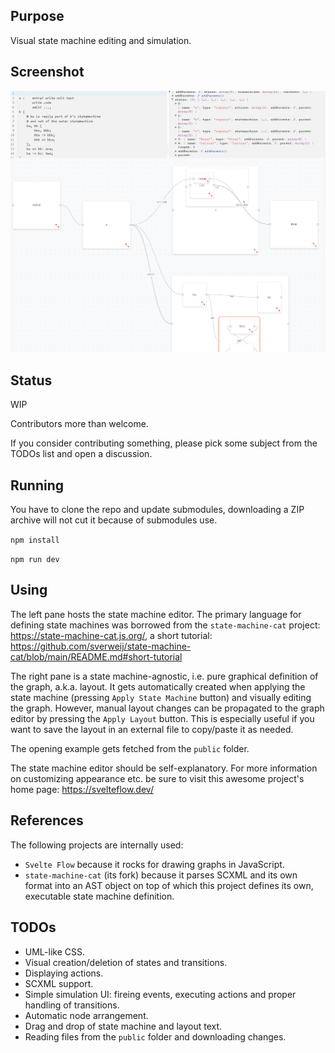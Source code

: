 ## Purpose
Visual state machine editing and simulation.

## Screenshot
![alt text](https://github.com/LemiBijafra/strict-state/blob/main/screenshot.png?raw=true)

## Status
WIP

Contributors more than welcome.

If you consider contributing something, please pick some subject from the TODOs list and open a discussion.

## Running
You have to clone the repo and update submodules, downloading a ZIP archive will not cut it because of submodules use.

`npm install`

`npm run dev`

## Using

The left pane hosts the state machine editor. The primary language for defining state machines was borrowed from the `state-machine-cat` project: https://state-machine-cat.js.org/, a short tutorial: https://github.com/sverweij/state-machine-cat/blob/main/README.md#short-tutorial

The right pane is a state machine-agnostic, i.e. pure graphical definition of the graph, a.k.a. layout. It gets automatically created when applying the state machine (pressing `Apply State Machine` button) and visually editing the graph. However, manual layout changes can be propagated to the graph editor by pressing the `Apply Layout` button. This is especially useful if you want to save the layout in an external file to copy/paste it as needed.

The opening example gets fetched from the `public` folder.

The state machine editor should be self-explanatory. For more information on customizing appearance etc. be sure to visit this awesome project's home page: https://svelteflow.dev/

## References
The following projects are internally used:
- `Svelte Flow` because it rocks for drawing graphs in JavaScript.
- `state-machine-cat` (its fork) because it parses SCXML and its own format into an AST object on top of which this project defines its own, executable state machine definition.

## TODOs
- UML-like CSS.
- Visual creation/deletion of states and transitions.
- Displaying actions.
- SCXML support.
- Simple simulation UI: fireing events, executing actions and proper handling of transitions.
- Automatic node arrangement.
- Drag and drop of state machine and layout text.
- Reading files from the `public` folder and downloading changes.